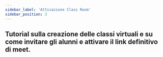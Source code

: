 ```yaml
---
sidebar_label: 'Attivazione Class Room'
sidebar_position: 3
---
```


## Tutorial sulla creazione delle classi virtuali e su come invitare gli alunni e attivare il link definitivo di meet.

